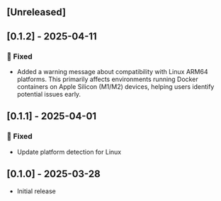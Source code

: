 ## [Unreleased]

## [0.1.2] - 2025-04-11

### 🐛 Fixed

- Added a warning message about compatibility with Linux ARM64 platforms. This primarily affects environments running
  Docker containers on Apple Silicon (M1/M2) devices, helping users identify potential issues early.

## [0.1.1] - 2025-04-01

### 🐛 Fixed

- Update platform detection for Linux

## [0.1.0] - 2025-03-28

- Initial release
